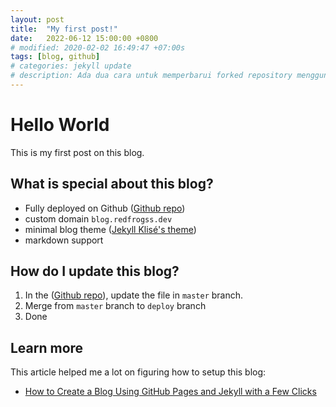 ```yaml
---
layout: post
title:  "My first post!"
date:   2022-06-12 15:00:00 +0800
# modified: 2020-02-02 16:49:47 +07:00s
tags: [blog, github]
# categories: jekyll update
# description: Ada dua cara untuk memperbarui forked repository menggunakan web interface yang disediakan oleh github tapi ribet, atau melalui terminal yang lebih ribet lagi.
---
```

# Hello World
This is my first post on this blog.

## What is special about this blog?
- Fully deployed on Github ([Github repo](https://github.com/redfrogsss/blog.redfrogss.dev))
- custom domain `blog.redfrogss.dev`
- minimal blog theme ([Jekyll Klisé's theme](https://jamstackthemes.dev/theme/jekyll-klise/))
- markdown support

## How do I update this blog?
1. In the ([Github repo](https://github.com/redfrogsss/blog.redfrogss.dev)), update the file in `master` branch.
2. Merge from `master` branch to `deploy` branch
3. Done


## Learn more
This article helped me a lot on figuring how to setup this blog:

- [How to Create a Blog Using GitHub Pages and Jekyll with a Few Clicks](https://www.foxinfotech.in/2019/12/how-to-create-a-blog-using-github-pages-and-jekyll-with-a-few-clicks.html)